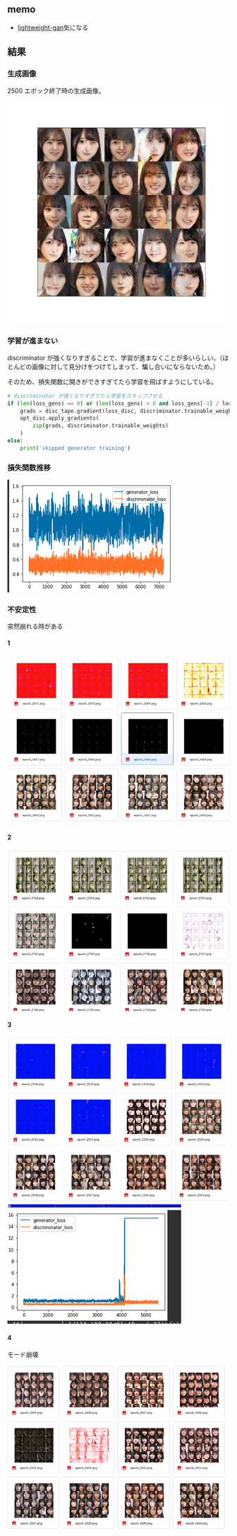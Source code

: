 ## memo
- [lightweight-gan](https://pythonrepo.com/repo/lucidrains-lightweight-gan-python-deep-learning)気になる


## 結果

### 生成画像
2500 エポック終了時の生成画像。

![](imgs/generated.png)

### 学習が進まない
discriminator が強くなりすぎることで、学習が進まなくことが多いらしい。（ほとんどの画像に対して見分けをつけてしまって、騙し合いにならないため。）

そのため、損失関数に開きができすぎてたら学習を飛ばすようにしている。

``` python
# discriminator が強くなりすぎてたら学習をスキップさせる
if (len(loss_gens) == 0) or (len(loss_gens) > 0 and loss_gens[-1] / loss_discs[-1] < 2):
    grads = disc_tape.gradient(loss_disc, discriminator.trainable_weights)
    opt_disc.apply_gradients(
        zip(grads, discriminator.trainable_weights)
    )
else:
    print('skipped generator training')
```

### 損失関数推移
![](imgs/losses.png)

### 不安定性
突然崩れる時がある

#### 1

![](imgs/instability.jpg)

#### 2
![](imgs/instability2.png)

#### 3
![](imgs/instability3.png)
![](imgs/instability3_loss.png)

#### 4
モード崩壊

![](imgs/instability4.png)

